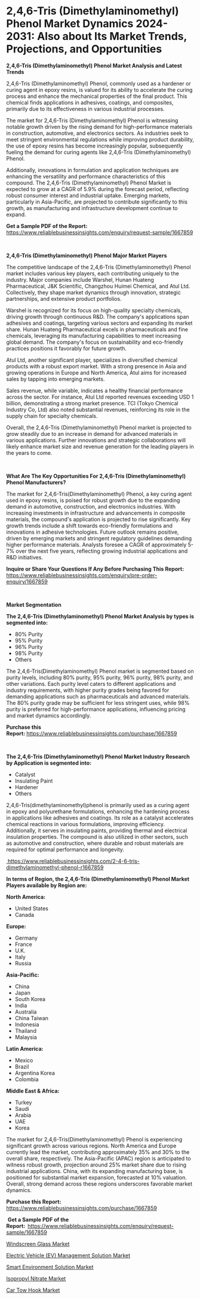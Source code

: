 <p><h1>2,4,6-Tris (Dimethylaminomethyl) Phenol Market Dynamics 2024-2031: Also about Its Market Trends, Projections, and Opportunities</h1></p><p><strong>2,4,6-Tris (Dimethylaminomethyl) Phenol Market Analysis and Latest Trends</strong></p>
<p><p>2,4,6-Tris (Dimethylaminomethyl) Phenol, commonly used as a hardener or curing agent in epoxy resins, is valued for its ability to accelerate the curing process and enhance the mechanical properties of the final product. This chemical finds applications in adhesives, coatings, and composites, primarily due to its effectiveness in various industrial processes.</p><p>The market for 2,4,6-Tris (Dimethylaminomethyl) Phenol is witnessing notable growth driven by the rising demand for high-performance materials in construction, automotive, and electronics sectors. As industries seek to meet stringent environmental regulations while improving product durability, the use of epoxy resins has become increasingly popular, subsequently fueling the demand for curing agents like 2,4,6-Tris (Dimethylaminomethyl) Phenol.</p><p>Additionally, innovations in formulation and application techniques are enhancing the versatility and performance characteristics of this compound. The 2,4,6-Tris (Dimethylaminomethyl) Phenol Market is expected to grow at a CAGR of 5.9% during the forecast period, reflecting robust consumer interest and industrial uptake. Emerging markets, particularly in Asia-Pacific, are projected to contribute significantly to this growth, as manufacturing and infrastructure development continue to expand.</p></p>
<p><strong>Get a Sample PDF of the Report:&nbsp;</strong> <a href="https://www.reliablebusinessinsights.com/enquiry/request-sample/1667859?utm_campaign=41&utm_medium=2&utm_source=Github&utm_content=ia&utm_term=10122024&utm_id=246-tris-dimethylaminomethyl-phenol">https://www.reliablebusinessinsights.com/enquiry/request-sample/1667859</a></p>
<p>&nbsp;</p>
<p><strong>2,4,6-Tris (Dimethylaminomethyl) Phenol Major Market Players</strong></p>
<p><p>The competitive landscape of the 2,4,6-Tris (Dimethylaminomethyl) Phenol market includes various key players, each contributing uniquely to the industry. Major companies include Warshel, Hunan Huateng Pharmaceutical, J&K Scientific, Changzhou Huimei Chemical, and Atul Ltd. Collectively, they shape market dynamics through innovation, strategic partnerships, and extensive product portfolios.</p><p>Warshel is recognized for its focus on high-quality specialty chemicals, driving growth through continuous R&D. The company's applications span adhesives and coatings, targeting various sectors and expanding its market share. Hunan Huateng Pharmaceutical excels in pharmaceuticals and fine chemicals, leveraging its manufacturing capabilities to meet increasing global demand. The company's focus on sustainability and eco-friendly practices positions it favorably for future growth.</p><p>Atul Ltd, another significant player, specializes in diversified chemical products with a robust export market. With a strong presence in Asia and growing operations in Europe and North America, Atul aims for increased sales by tapping into emerging markets. </p><p>Sales revenue, while variable, indicates a healthy financial performance across the sector. For instance, Atul Ltd reported revenues exceeding USD 1 billion, demonstrating a strong market presence. TCI (Tokyo Chemical Industry Co, Ltd) also noted substantial revenues, reinforcing its role in the supply chain for specialty chemicals.</p><p>Overall, the 2,4,6-Tris (Dimethylaminomethyl) Phenol market is projected to grow steadily due to an increase in demand for advanced materials in various applications. Further innovations and strategic collaborations will likely enhance market size and revenue generation for the leading players in the years to come.</p></p>
<p>&nbsp;</p>
<p><strong>What Are The Key Opportunities For 2,4,6-Tris (Dimethylaminomethyl) Phenol Manufacturers?</strong></p>
<p><p>The market for 2,4,6-Tris(Dimethylaminomethyl) Phenol, a key curing agent used in epoxy resins, is poised for robust growth due to the expanding demand in automotive, construction, and electronics industries. With increasing investments in infrastructure and advancements in composite materials, the compound's application is projected to rise significantly. Key growth trends include a shift towards eco-friendly formulations and innovations in adhesive technologies. Future outlook remains positive, driven by emerging markets and stringent regulatory guidelines demanding higher performance materials. Analysts foresee a CAGR of approximately 5-7% over the next five years, reflecting growing industrial applications and R&D initiatives.</p></p>
<p><strong>Inquire or Share Your Questions If Any Before Purchasing This Report:</strong> <a href="https://www.reliablebusinessinsights.com/enquiry/pre-order-enquiry/1667859?utm_campaign=41&utm_medium=2&utm_source=Github&utm_content=ia&utm_term=10122024&utm_id=246-tris-dimethylaminomethyl-phenol">https://www.reliablebusinessinsights.com/enquiry/pre-order-enquiry/1667859</a></p>
<p>&nbsp;</p>
<p><strong>Market Segmentation</strong></p>
<p><strong>The 2,4,6-Tris (Dimethylaminomethyl) Phenol Market Analysis by types is segmented into:</strong></p>
<p><ul><li>80% Purity</li><li>95% Purity</li><li>96% Purity</li><li>98% Purity</li><li>Others</li></ul></p>
<p><p>The 2,4,6-Tris(Dimethylaminomethyl) Phenol market is segmented based on purity levels, including 80% purity, 95% purity, 96% purity, 98% purity, and other variations. Each purity level caters to different applications and industry requirements, with higher purity grades being favored for demanding applications such as pharmaceuticals and advanced materials. The 80% purity grade may be sufficient for less stringent uses, while 98% purity is preferred for high-performance applications, influencing pricing and market dynamics accordingly.</p></p>
<p><strong>Purchase this Report:&nbsp;</strong><a href="https://www.reliablebusinessinsights.com/purchase/1667859?utm_campaign=41&utm_medium=2&utm_source=Github&utm_content=ia&utm_term=10122024&utm_id=246-tris-dimethylaminomethyl-phenol">https://www.reliablebusinessinsights.com/purchase/1667859</a></p>
<p>&nbsp;</p>
<p><strong>The 2,4,6-Tris (Dimethylaminomethyl) Phenol Market Industry Research by Application is segmented into:</strong></p>
<p><ul><li>Catalyst</li><li>Insulating Paint</li><li>Hardener</li><li>Others</li></ul></p>
<p><p>2,4,6-Tris(dimethylaminomethyl)phenol is primarily used as a curing agent in epoxy and polyurethane formulations, enhancing the hardening process in applications like adhesives and coatings. Its role as a catalyst accelerates chemical reactions in various formulations, improving efficiency. Additionally, it serves in insulating paints, providing thermal and electrical insulation properties. The compound is also utilized in other sectors, such as automotive and construction, where durable and robust materials are required for optimal performance and longevity.</p></p>
<p><a href="https://www.reliablebusinessinsights.com/2-4-6-tris-dimethylaminomethyl-phenol-r1667859?utm_campaign=41&utm_medium=2&utm_source=Github&utm_content=ia&utm_term=10122024&utm_id=246-tris-dimethylaminomethyl-phenol">&nbsp;https://www.reliablebusinessinsights.com/2-4-6-tris-dimethylaminomethyl-phenol-r1667859</a></p>
<p><strong>In terms of Region, the 2,4,6-Tris (Dimethylaminomethyl) Phenol Market Players available by Region are:</strong></p>
<p>
    <p> <strong> North America: </strong>
        <ul>
            <li>United States</li>
            <li>Canada</li>
        </ul>
        </p> 
    <p> <strong> Europe: </strong>
        <ul>
            <li>Germany</li>
            <li>France</li>
            <li>U.K.</li>
            <li>Italy</li>
            <li>Russia</li>
        </ul>
        </p> 
    <p> <strong> Asia-Pacific: </strong>
        <ul>
            <li>China</li>
            <li>Japan</li>
            <li>South Korea</li>
            <li>India</li>
            <li>Australia</li>
            <li>China Taiwan</li>
            <li>Indonesia</li>
            <li>Thailand</li>
            <li>Malaysia</li>
        </ul>
        </p> 
    <p> <strong> Latin America: </strong>
        <ul>
            <li>Mexico</li>
            <li>Brazil</li>
            <li>Argentina Korea</li>
            <li>Colombia</li>
        </ul>
        </p> 
    <p> <strong> Middle East & Africa: </strong>
        <ul>
            <li>Turkey</li>
            <li>Saudi</li>
            <li>Arabia</li>
            <li>UAE</li>
            <li>Korea</li>
        </ul>
    </p>
    </p>
<p><p>The market for 2,4,6-Tris(Dimethylaminomethyl) Phenol is experiencing significant growth across various regions. North America and Europe currently lead the market, contributing approximately 35% and 30% to the overall share, respectively. The Asia-Pacific (APAC) region is anticipated to witness robust growth, projection around 25% market share due to rising industrial applications. China, with its expanding manufacturing base, is positioned for substantial market expansion, forecasted at 10% valuation. Overall, strong demand across these regions underscores favorable market dynamics.</p></p>
<p><strong>Purchase this Report: </strong><a href="https://www.reliablebusinessinsights.com/purchase/1667859?utm_campaign=41&utm_medium=2&utm_source=Github&utm_content=ia&utm_term=10122024&utm_id=246-tris-dimethylaminomethyl-phenol">https://www.reliablebusinessinsights.com/purchase/1667859</a></p>
<p>&nbsp;<strong>Get a Sample PDF of the Report:&nbsp;&nbsp;</strong><a href="https://www.reliablebusinessinsights.com/enquiry/request-sample/1667859?utm_campaign=41&utm_medium=2&utm_source=Github&utm_content=ia&utm_term=10122024&utm_id=246-tris-dimethylaminomethyl-phenol">https://www.reliablebusinessinsights.com/enquiry/request-sample/1667859</a></p>
<p><strong></strong></p>
<p><p><a href="https://www.linkedin.com/pulse/windscreen-glass-market-demand-revenue-insights-63-cagr-from-gyhke?utm_campaign=41&utm_medium=2&utm_source=Github&utm_content=ia&utm_term=10122024&utm_id=246-tris-dimethylaminomethyl-phenol">Windscreen Glass Market</a></p><p><a href="https://github.com/ParvinKhatun77/Market-Research-Report-List-1/blob/main/electric-vehicle-ev-management-solution-market.md?utm_campaign=41&utm_medium=2&utm_source=Github&utm_content=ia&utm_term=10122024&utm_id=246-tris-dimethylaminomethyl-phenol">Electric Vehicle (EV) Management Solution Market</a></p><p><a href="https://github.com/abbislposival/Market-Research-Report-List-1/blob/main/smart-environment-solution-market.md?utm_campaign=41&utm_medium=2&utm_source=Github&utm_content=ia&utm_term=10122024&utm_id=246-tris-dimethylaminomethyl-phenol">Smart Environment Solution Market</a></p><p><a href="https://www.linkedin.com/pulse/th-score-market-0ptye?utm_campaign=41&utm_medium=2&utm_source=Github&utm_content=ia&utm_term=10122024&utm_id=246-tris-dimethylaminomethyl-phenol">Isopropyl Nitrate Market</a></p><p><a href="https://www.linkedin.com/pulse/th-score-market-0ptye?utm_campaign=41&utm_medium=2&utm_source=Github&utm_content=ia&utm_term=10122024&utm_id=246-tris-dimethylaminomethyl-phenol">Car Tow Hook Market</a></p></p>